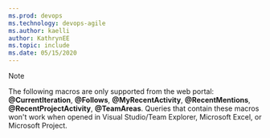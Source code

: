 ```yaml
---
ms.prod: devops
ms.technology: devops-agile
ms.author: kaelli
author: KathrynEE
ms.topic: include
ms.date: 05/15/2020
---
```

 

> [!NOTE]  
> The following macros are only supported from the web portal: **&#64;CurrentIteration**, **&#64;Follows**, **&#64;MyRecentActivity**, **&#64;RecentMentions**, **&#64;RecentProjectActivity**, **&#64;TeamAreas**. Queries that contain these macros won't work when opened in Visual Studio/Team Explorer, Microsoft Excel, or Microsoft Project. 

